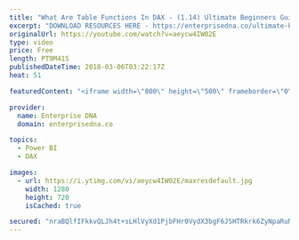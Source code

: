 ```yaml
---
title: "What Are Table Functions In DAX - (1.14) Ultimate Beginners Guide to DAX 2019"
excerpt: "DOWNLOAD RESOURCES HERE - https://enterprisedna.co/ultimate-beginners-guide-to-dax-resource-downloads/ START FROM THE BEGINNING - https://www.youtube.com/playlist?list=PL1myWUzvmmDGmLfty3BDluz8nzme1dZxg  Follow along to the beginners guide DAX tutorials by using the demo data available for download."
originalUrl: https://youtube.com/watch?v=aeycw4IW02E
type: video
price: Free
length: PT9M41S
publishedDateTime: 2018-03-06T03:22:17Z
heat: 51

featuredContent: "<iframe width=\"800\" height=\"500\" frameborder=\"0\" src=\"https://www.youtube.com/embed/aeycw4IW02E\" allow=\"accelerometer; autoplay; encrypted-media; gyroscope; picture-in-picture\" allowfullscreen></iframe>"

provider:
  name: Enterprise DNA
  domain: enterprisedna.co

topics:
  - Power BI
  - DAX

images:
  - url: https://i.ytimg.com/vi/aeycw4IW02E/maxresdefault.jpg
    width: 1280
    height: 720
    isCached: true

secured: "nraBQlfIFkkvQLJh4t+sLHlVyXd1PjbFHr0VydX3bgF6JSHTRkrk6ZyNpaRuNbirBfQeUftfx1WkaT/Ax1Yq5a4/N9TA8WGY09oPx0wWEYrrBk0X6CBCzb6V0JTV8R7yrQXbrYXNbdZkvfgeW0c0rEcodYKvktyLsSLQRVW/SFR7Se6Vs+4XYtc0dA/uMcWCtAVQdCv/mEenHkQOcmPxN5kpvsE8H/FGDhzDNEarT1KVnwLL/IAzuWgB27o03mNcRkZybkhtfkQh6PIXfo1CThhkr9hroV/n8r7GLv7motgc3j8wECP7GXNqdGEl8uI5hypDJevyxrGxEMJ0hiJeXJgP3sqxc2LFX7W/Y9ofPJBAMb46y8bKjpmyveCCxjBagnekC5iGSgF54x7wR2vk0NrlgTusVNfWAEQtgFCo9+o=;cJaRDTz1kjT3/g3gMSNkaA=="
---
```



